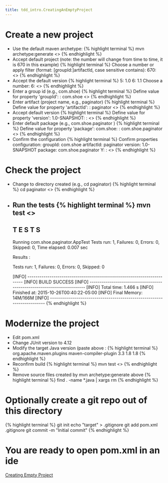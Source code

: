 ```yaml
---
title: tdd_intro.CreatingAnEmptyProject
---
```

# Create a new project
* Use the default maven archetype:
{% highlight terminal %}
    mvn archetype:generate <<enter>>
{% endhighlight %}
* Accept default project (note: the number will change from time to time, it is 670 in this example)
{% highlight terminal %}
    Choose a number or apply filter (format: [groupId:]artifactId, case sensitive contains): 670: <<enter>>
{% endhighlight %}
* Accept the default version
{% highlight terminal %}
    5: 1.0
    6: 1.1
    Choose a number: 6: <<enter>>
{% endhighlight %}
* Enter a group id (e.g., com.shoe)
{% highlight terminal %}
    Define value for property 'groupId': : com.shoe <<enter>>
{% endhighlight %}
* Enter artifact (project name, e.g., paginator)
{% highlight terminal %}
    Define value for property 'artifactId': : paginator <<enter>>
{% endhighlight %}
* Accept default version
{% highlight terminal %}
    Define value for property 'version':  1.0-SNAPSHOT: : <<enter>>
{% endhighlight %}
* Enter default package (e.g., com.shoe.paginator <enter>)
{% highlight terminal %}
Define value for property 'package':  com.shoe: : com.shoe.paginator <<enter>>
{% endhighlight %}
* Confirm the configuration
{% highlight terminal %}
    Confirm properties configuration:
    groupId: com.shoe
    artifactId: paginator
    version: 1.0-SNAPSHOT
    package: com.shoe.paginator
     Y: : <<enter>>
{% endhighlight %}
# Check the project
* Change to directory created (e.g., cd paginator)
{% highlight terminal %}
    cd paginator <<enter>> 
{% endhighlight %}
* Run the tests
{% highlight terminal %}
    mvn test
    <<snip>>
    -------------------------------------------------------
     T E S T S
    -------------------------------------------------------
    Running com.shoe.paginator.AppTest
    Tests run: 1, Failures: 0, Errors: 0, Skipped: 0, Time elapsed: 0.007 sec
    
    Results :
    
    Tests run: 1, Failures: 0, Errors: 0, Skipped: 0
    
    [INFO] ------------------------------------------------------------------------
    [INFO] BUILD SUCCESS
    [INFO] ------------------------------------------------------------------------
    [INFO] Total time: 1.466 s
    [INFO] Finished at: 2015-10-26T00:40:22-05:00
    [INFO] Final Memory: 14M/166M
    [INFO] ------------------------------------------------------------------------
{% endhighlight %}
# Modernize the project
* Edit pom.xml
* Change JUnit version to 4.12
* Modify the target Java version (paste above <dependencies>:
{% highlight terminal %}
	<build>
		<plugins>
			<plugin>
				<groupId>org.apache.maven.plugins</groupId>
				<artifactId>maven-compiler-plugin</artifactId>
				<version>3.3</version>
				<configuration>
					<source>1.8</source>
					<target>1.8</target>
				</configuration>
			</plugin>
		</plugins>
	</build>
{% endhighlight %}
* Reconfirm build
{% highlight terminal %}
    mvn test <<enter>>
{% endhighlight %}
* Remove source files created by mvn archetype:generate above
{% highlight terminal %}
    find . -name \*.java | xargs rm
{% endhighlight %}
# Optionally create a git repo out of this directory
{% highlight terminal %}
    git init
    echo "target" > .gitignore
    git add pom.xml .gitignore
    git commit -m "Initial commit"
{% endhighlight %}
# You are ready to open pom.xml in an ide
[Creating Empty Project](https://vimeo.com/13240481)
